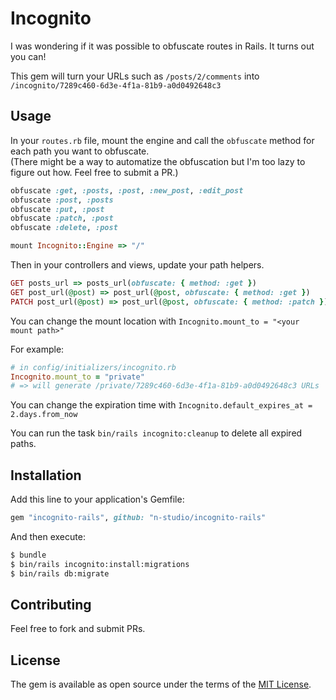 # Incognito
I was wondering if it was possible to obfuscate routes in Rails. It turns out you can!

This gem will turn your URLs such as `/posts/2/comments` into `/incognito/7289c460-6d3e-4f1a-81b9-a0d0492648c3`

## Usage
In your `routes.rb` file, mount the engine and call the `obfuscate` method for each path you want to obfuscate.  
(There might be a way to automatize the obfuscation but I'm too lazy to figure out how. Feel free to submit a PR.)

```ruby
obfuscate :get, :posts, :post, :new_post, :edit_post
obfuscate :post, :posts
obfuscate :put, :post
obfuscate :patch, :post
obfuscate :delete, :post

mount Incognito::Engine => "/"
```

Then in your controllers and views, update your path helpers.

```ruby
GET posts_url => posts_url(obfuscate: { method: :get })
GET post_url(@post) => post_url(@post, obfuscate: { method: :get })
PATCH post_url(@post) => post_url(@post, obfuscate: { method: :patch })
```

You can change the mount location with `Incognito.mount_to = "<your mount path>"`

For example:
```ruby
# in config/initializers/incognito.rb
Incognito.mount_to = "private"
# => will generate /private/7289c460-6d3e-4f1a-81b9-a0d0492648c3 URLs
```

You can change the expiration time with `Incognito.default_expires_at = 2.days.from_now`

You can run the task `bin/rails incognito:cleanup` to delete all expired paths.

## Installation
Add this line to your application's Gemfile:

```ruby
gem "incognito-rails", github: "n-studio/incognito-rails"
```

And then execute:
```bash
$ bundle
$ bin/rails incognito:install:migrations
$ bin/rails db:migrate
```

## Contributing
Feel free to fork and submit PRs.

## License
The gem is available as open source under the terms of the [MIT License](https://opensource.org/licenses/MIT).
